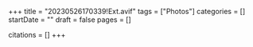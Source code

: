 +++
title = "20230526170339!Ext.avif"
tags = ["Photos"]
categories = []
startDate = ""
draft = false
pages = []

citations = []
+++
